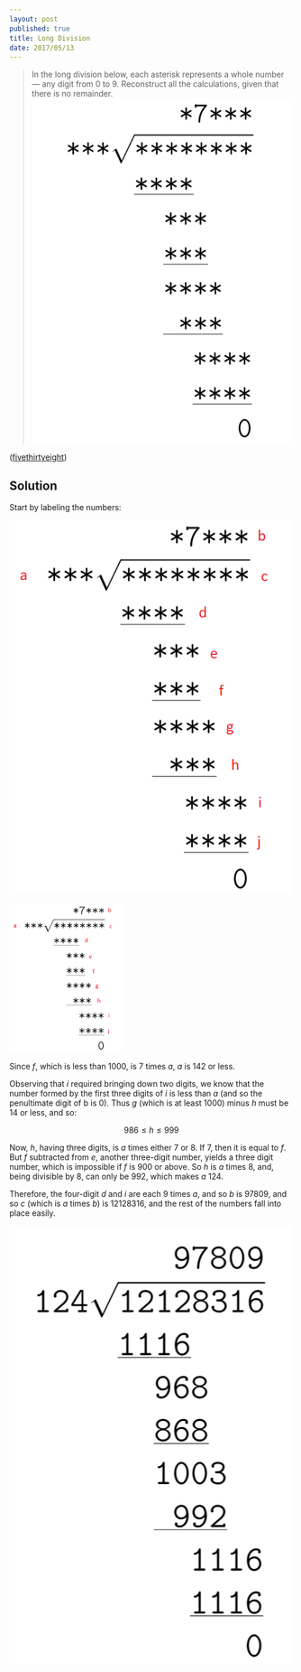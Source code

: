 ```yaml
---
layout: post
published: true
title: Long Division
date: 2017/05/13
---
```


>In the long division below, each asterisk represents a whole number — any digit from 0 to 9. Reconstruct all the calculations, given that there is no remainder.![Long Division Problem](/img/LD.PNG)

<!--more-->

([fivethirtyeight](https://fivethirtyeight.com/features/can-you-do-math-without-numbers/))

## Solution

Start by labeling the numbers:

![Long division problem, labeled.](/img/LD-labeled.png)

<img src="/img/LD-labeled.png" alt="Long division problem, labeled." style="width: 200px;"/>

Since $f$, which is less than $1000$, is $7$ times $a$, $a$ is $142$ or less. 

Observing that $i$ required bringing down two digits, we know that the number formed by the first three digits of $i$ is less than $a$ (and so the penultimate digit of b is $0$). Thus $g$ (which is at least $1000$) minus $h$ must be $14$ or less, and so:

$$986 \leq h \leq 999$$

Now, $h$, having three digits, is $a$ times either $7$ or $8$. If $7$, then it is equal to $f$. But $f$ subtracted from $e$, another three-digit number, yields a three digit number, which is impossible if $f$ is $900$ or above. So $h$ is $a$ times $8$, and, being divisible by 8, can only be $992$, which makes $a$ $124$.

Therefore, the four-digit $d$ and $i$ are each $9$ times $a$, and so $b$ is $97809$, and so $c$ (which is $a$ times $b$) is $12128316$, and the rest of the numbers fall into place easily.

![Long division problem, solved.](/img/LD-Solved.PNG)

<br>
